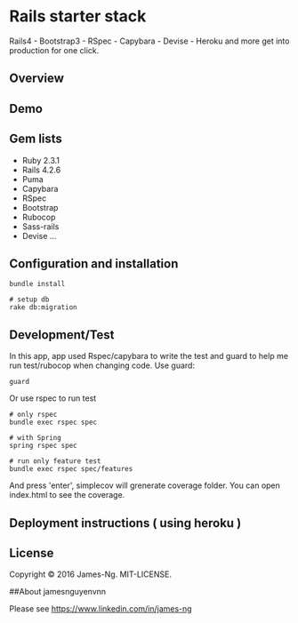 # Rails starter stack
Rails4 - Bootstrap3 - RSpec - Capybara - Devise - Heroku and more get into production for one click.

## Overview

## Demo

## Gem lists

* Ruby 2.3.1
* Rails 4.2.6
* Puma
* Capybara
* RSpec
* Bootstrap
* Rubocop
* Sass-rails
* Devise
 ...

## Configuration and installation

    bundle install

    # setup db
    rake db:migration

## Development/Test

In this app, app used Rspec/capybara to write the test and guard to help me run test/rubocop when changing code.
Use guard:

    guard

Or use rspec to run test

    # only rspec
    bundle exec rspec spec

    # with Spring
    spring rspec spec

    # run only feature test
    bundle exec rspec spec/features

And press 'enter', simplecov will grenerate coverage folder. You can open index.html to see the coverage.

## Deployment instructions ( using heroku )

## License
Copyright © 2016 James-Ng. MIT-LICENSE.

##About jamesnguyenvnn

Please see https://www.linkedin.com/in/james-ng
